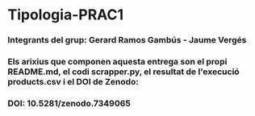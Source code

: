 # Tipologia-PRAC1
### Integrants del grup: Gerard Ramos Gambús - Jaume Vergés
### Els arixius que componen aquesta entrega son el propi README.md, el codi scrapper.py, el resultat de l'execució products.csv i el DOI de Zenodo: 
### DOI: 10.5281/zenodo.7349065
